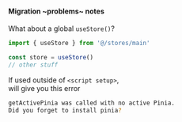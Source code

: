 #### Migration  ~problems~ notes


What about a global `useStore()`?

```js
import { useStore } from '@/stores/main'

const store = useStore()
// other stuff
```

If used outside of `<script setup>`,<br>
will give you this error

```sh
getActivePinia was called with no active Pinia.
Did you forget to install pinia?
```
